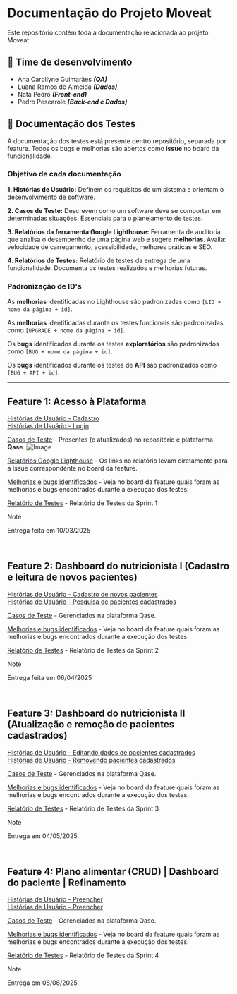 # Documentação do Projeto Moveat
Este repositório contém toda a documentação relacionada ao projeto Moveat.


## 👥 Time de desenvolvimento
- Ana Carollyne Guimarães ***(QA)***
- Luana Ramos de Almeida ***(Dados)***
- Natã Pedro ***(Front-end)***
- Pedro Pescarole ***(Back-end e Dados)***


## 🐞 Documentação dos Testes
A documentação dos testes está presente dentro repositório, separada por feature.
Todos os bugs e melhorias são abertos como **issue** no board da funcionalidade.

### Objetivo de cada documentação
**1. Histórias de Usuário:** Definem os requisitos de um sistema e orientam o desenvolvimento de software.

**2. Casos de Teste:** Descrevem como um software deve se comportar em determinadas situações. Essenciais para o planejamento de testes.

**3. Relatórios da ferramenta Google Lighthouse:** Ferramenta de auditoria que analisa o desempenho de uma página web e sugere **melhorias**. Avalia: velocidade de carregamento, acessibilidade, melhores práticas e SEO.  

**4. Relatórios de Testes:** Relatório de testes da entrega de uma funcionalidade. Documenta os testes realizados e melhorias futuras.

### Padronização de ID's
As **melhorias** identificadas no Lighthouse são padronizadas como ``[LIG + nome da página + id]``.

As **melhorias** identificadas durante os testes funcionais são padronizadas como ``[UPGRADE + nome da página + id]``.

Os **bugs** identificados durante os testes **exploratórios** são padronizados como ``[BUG + nome da página + id]``. 

Os **bugs** identificados durante os testes de **API** são padronizados como ``[BUG + API + id]``. 

---
## Feature 1: Acesso à Plataforma
[Histórias de Usuário - Cadastro](/feature1-acesso-plataforma/user-stories/cadastro.md) <br>
[Histórias de Usuário - Login](/feature1-acesso-plataforma/user-stories/login.md)

[Casos de Teste](/feature1-acesso-plataforma/test-cases) - Presentes (e atualizados) no repositório e plataforma **Qase**.
![Image](https://github.com/user-attachments/assets/6e78ad7d-9e48-464a-901d-5ede066ae4d6)

[Relatórios Google Lighthouse](/feature1-acesso-plataforma/testes/lighthouse/) - Os links no relatório levam diretamente para a Issue correspondente no board da feature.


[Melhorias e bugs identificados](https://github.com/orgs/Moveat-Fit/projects/4) - Veja no board da feature quais foram as melhorias e bugs encontrados durante a execução dos testes.

[Relatório de Testes](/feature1-acesso-plataforma/resources/Relatório%20de%20Entrega%20-%20Sprint%201.pdf) - Relatório de Testes da Sprint 1

> [!NOTE]  
> Entrega feita em 10/03/2025

<br>

## Feature 2: Dashboard do nutricionista I (Cadastro e leitura de novos pacientes)
[Histórias de Usuário - Cadastro de novos pacientes](/feature2-dashboard-nutricionista/user-stories/cadastro-paciente.md) <br>
[Histórias de Usuário - Pesquisa de pacientes cadastrados](/feature2-dashboard-nutricionista/user-stories/pesquisa-paciente.md)

[Casos de Teste](https://app.qase.io/public/report/238e75e5fce5189b20b07d1366b81d93bcb076ed) - Gerenciados na plataforma Qase.


[Melhorias e bugs identificados](https://github.com/orgs/Moveat-Fit/projects/7) - Veja no board da feature quais foram as melhorias e bugs encontrados durante a execução dos testes.

[Relatório de Testes](/feature2-dashboard-nutricionista/resources/Relatório%20de%20Entrega%20-%20Sprint%202.pdf) - Relatório de Testes da Sprint 2

> [!NOTE]  
> Entrega feita em 06/04/2025


<br>

## Feature 3: Dashboard do nutricionista II (Atualização e remoção de pacientes cadastrados)
[Histórias de Usuário - Editando dados de pacientes cadastrados](/feature3-dashboard-nutricionista-2/user-stories/editar-paciente.md) <br>
[Histórias de Usuário - Removendo pacientes cadastrados](/feature3-dashboard-nutricionista-2/user-stories/deletar-paciente.md)

[Casos de Teste](https://app.qase.io/public/report/2b6afe2a231b3f35b980c8e7f6387452d0a2ed1e) - Gerenciados na plataforma Qase.


[Melhorias e bugs identificados](https://github.com/orgs/Moveat-Fit/projects/8) - Veja no board da feature quais foram as melhorias e bugs encontrados durante a execução dos testes.

[Relatório de Testes](/feature3-dashboard-nutricionista-2/resources/Relatório%20de%20Entrega%20-%20Sprint%203.pdf) - Relatório de Testes da Sprint 3

> [!NOTE]  
> Entrega em 04/05/2025



<br>

## Feature 4: Plano alimentar (CRUD) | Dashboard do paciente | Refinamento
[Histórias de Usuário - Preencher]() <br>
[Histórias de Usuário - Preencher]()

[Casos de Teste]() - Gerenciados na plataforma Qase.


[Melhorias e bugs identificados](https://github.com/orgs/Moveat-Fit/projects/9) - Veja no board da feature quais foram as melhorias e bugs encontrados durante a execução dos testes.

[Relatório de Testes]() - Relatório de Testes da Sprint 4

> [!NOTE]  
> Entrega em 08/06/2025
